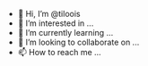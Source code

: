 - 👋 Hi, I’m @tiloois
- 👀 I’m interested in ...
- 🌱 I’m currently learning ...
- 💞️ I’m looking to collaborate on ...
- 📫 How to reach me ...

<!---
tiloois/tiloois is a ✨ special ✨ repository because its `README.md` (this file) appears on your GitHub profile.
You can click the Preview link to take a look at your changes.
--->
